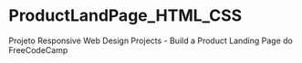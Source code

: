 # ProductLandPage_HTML_CSS
Projeto Responsive Web Design Projects - Build a Product Landing Page  do FreeCodeCamp
